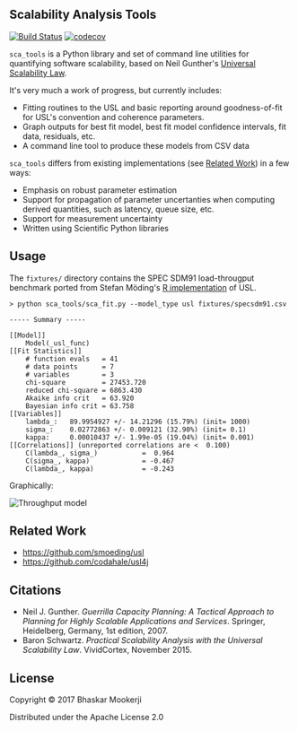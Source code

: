 ## Scalability Analysis Tools

[![Build Status](https://travis-ci.org/mookerji/sca_tools.svg?branch=master)](https://travis-ci.org/mookerji/sca_tools)
[![codecov](https://codecov.io/gh/mookerji/sca_tools/branch/master/graph/badge.svg)](https://codecov.io/gh/mookerji/sca_tools)

`sca_tools` is a Python library and set of command line utilities for
quantifying software scalability, based on Neil Gunther's
[Universal Scalability Law](http://www.perfdynamics.com/Manifesto/USLscalability.html).

It's very much a work of progress, but currently includes:
- Fitting routines to the USL and basic reporting around
  goodness-of-fit for USL's convention and coherence parameters.
- Graph outputs for best fit model, best fit model confidence
  intervals, fit data, residuals, etc.
- A command line tool to produce these models from CSV data

`sca_tools` differs from existing implementations (see
[Related Work](#relatedwork)) in a few ways:
- Emphasis on robust parameter estimation
- Support for propagation of parameter uncertanties when computing
  derived quantities, such as latency, queue size, etc.
- Support for measurement uncertainty
- Written using Scientific Python libraries

## Usage

The `fixtures/` directory contains the SPEC SDM91 load-througput
benchmark ported from Stefan Möding's
[R implementation](https://github.com/smoeding/usl) of USL.

```shell
> python sca_tools/sca_fit.py --model_type usl fixtures/specsdm91.csv

----- Summary -----

[[Model]]
    Model(_usl_func)
[[Fit Statistics]]
    # function evals   = 41
    # data points      = 7
    # variables        = 3
    chi-square         = 27453.720
    reduced chi-square = 6863.430
    Akaike info crit   = 63.920
    Bayesian info crit = 63.758
[[Variables]]
    lambda_:   89.9954927 +/- 14.21296 (15.79%) (init= 1000)
    sigma_:    0.02772863 +/- 0.009121 (32.90%) (init= 0.1)
    kappa:     0.00010437 +/- 1.99e-05 (19.04%) (init= 0.001)
[[Correlations]] (unreported correlations are <  0.100)
    C(lambda_, sigma_)           =  0.964
    C(sigma_, kappa)             = -0.467
    C(lambda_, kappa)            = -0.243
```

Graphically:

![Throughput model](docs/specsdm91-throughput_model.png)

## Related Work

- https://github.com/smoeding/usl
- https://github.com/codahale/usl4j

## Citations

- Neil J. Gunther. *Guerrilla Capacity Planning: A Tactical Approach
  to Planning for Highly Scalable Applications and
  Services*. Springer, Heidelberg, Germany, 1st edition, 2007.
- Baron Schwartz. *Practical Scalability Analysis with the Universal
  Scalability Law*. VividCortex, November 2015.

## License

Copyright © 2017 Bhaskar Mookerji

Distributed under the Apache License 2.0
